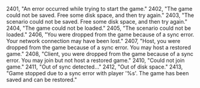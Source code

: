 ﻿2401, "An error occurred while trying to start the game."
2402, "The game could not be saved. Free some disk space, and then try again."
2403, "The scenario could not be saved. Free some disk space, and then try again."
2404, "The game could not be loaded."
2405, "The scenario could not be loaded."
2406, "You were dropped from the game because of a sync error. Your network connection may have been lost."
2407, "Host, you were dropped from the game because of a sync error. You may host a restored game."
2408, "Client, you were dropped from the game because of a sync error. You may join but not host a restored game."
2410, "Could not join game."
2411, "Out of sync detected..."
2412, "Out of disk space."
2413, "Game stopped due to a sync error with player '%s'. The game has been saved and can be restored."
